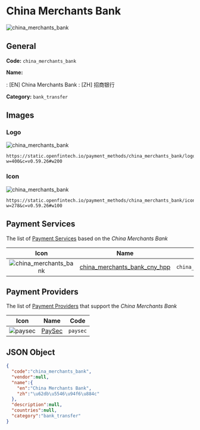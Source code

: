 
# China Merchants Bank 
![china_merchants_bank](https://static.openfintech.io/payment_methods/china_merchants_bank/logo.svg?w=400&c=v0.59.26#w200)  

## General 
**Code:** `china_merchants_bank` 
 
**Name:** 
 
:	[EN] China Merchants Bank 
:	[ZH] 招商银行 
 
**Category:** `bank_transfer` 
 

## Images 

### Logo 
![china_merchants_bank](https://static.openfintech.io/payment_methods/china_merchants_bank/logo.svg?w=400&c=v0.59.26#w200)  

```
https://static.openfintech.io/payment_methods/china_merchants_bank/logo.svg?w=400&c=v0.59.26#w200
```  

### Icon 
![china_merchants_bank](https://static.openfintech.io/payment_methods/china_merchants_bank/icon.svg?w=278&c=v0.59.26#w100)  

```
https://static.openfintech.io/payment_methods/china_merchants_bank/icon.svg?w=278&c=v0.59.26#w100
```  

## Payment Services 
 
The list of [Payment Services](/payment-services/) based on the _China Merchants Bank_ 

|Icon|Name|Code| 
|:---:|:---:|:---:| 
|![china_merchants_bank](https://static.openfintech.io/payment_methods/china_merchants_bank/icon.svg?w=278&c=v0.59.26#w100) |[china_merchants_bank_cny_hpp](/payment-services/china_merchants_bank_cny_hpp/)|`china_merchants_bank_cny_hpp`| 
 

## Payment Providers 
 
The list of [Payment Providers](/payment-providers/) that support the _China Merchants Bank_ 

|Icon|Name|Code| 
|:---:|:---:|:---:| 
|![paysec](https://static.openfintech.io/payment_providers/paysec/icon.png?w=278&c=v0.59.26#w100) |[PaySec](/payment-providers/paysec/)|`paysec`| 
 

## JSON Object 

```json
{
  "code":"china_merchants_bank",
  "vendor":null,
  "name":{
    "en":"China Merchants Bank",
    "zh":"\u62db\u5546\u94f6\u884c"
  },
  "description":null,
  "countries":null,
  "category":"bank_transfer"
}
```  
